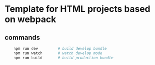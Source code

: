 # Template for HTML projects based on webpack

## commands

```bash
    npm run dev         # build develop bundle
    npm run watch       # watch develop mode
    npm run build       # build production bundle
```
